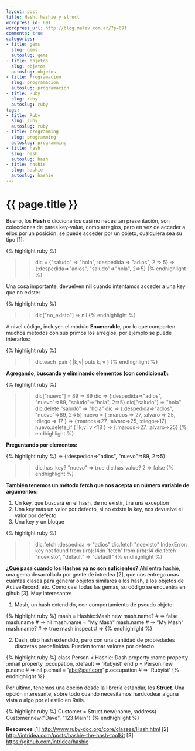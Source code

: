 ```yaml
--- 
layout: post
title: Hash, hashie y struct
wordpress_id: 691
wordpress_url: http://blog.malev.com.ar/?p=691
comments: true
categories: 
- title: gems
  slug: gems
  autoslug: gems
- title: objetos
  slug: objetos
  autoslug: objetos
- title: Programacion
  slug: programacion
  autoslug: programacion
- title: Ruby
  slug: ruby
  autoslug: ruby
tags: 
- title: Ruby
  slug: ruby
  autoslug: ruby
- title: programming
  slug: programming
  autoslug: programming
- title: hash
  slug: hash
  autoslug: hash
- title: hashie
  slug: hashie
  autoslug: hashie
---
```

{{ page.title }}
================
Bueno, los **Hash** o diccionarios casi no necesitan presentación, son colecciones de pares key-value, como arreglos, pero en vez de acceder a ellos por un posición, se puede acceder por un objeto, cualquiera sea su tipo [1]:

{% highlight ruby %}
>> dic = {"saludo" => "hola", :despedida => "adios", 2 => 5}
=> {:despedida=>"adios", "saludo"=>"hola", 2=>5}
{% endhighlight %}

Una cosa importante, devuelven **nil** cuando intentamos acceder a una key que no existe:

{% highlight ruby %}
>> dic["no_existo"]
=> nil
{% endhighlight %}

A nivel código, incluyen el módulo **Enumerable**, por lo que comparten muchos métodos con sus primos los arreglos, por ejemplo se puede interarlos:

{% highlight ruby %}
>> dic.each_pair { |k,v| puts k, v }
{% endhighlight %}

**Agregando, buscando y eliminando elementos (con condicional):**

{% highlight ruby %}
>> dic["nuevo"] = 89
=> 89
>> dic
=> {:despedida=>"adios", "nuevo"=>89, "saludo"=>"hola", 2=>5}
>> dic["saludo"]
=> "hola"
>> dic.delete "saludo"
=> "hola"
>> dic
=> {:despedida=>"adios", "nuevo"=>89, 2=>5}
>> nuevo = { :marcos => 27, :alvaro => 25, :diego => 17 }
=> {:marcos=>27, :alvaro=>25, :diego=>17}
>> nuevo.delete_if { |k,v| v <18 }
=> {:marcos=>27, :alvaro=>25}
{% endhighlight %}

**Preguntando por elementos:**

{% highlight ruby %}
=> {:despedida=>"adios", "nuevo"=>89, 2=>5}
>> dic.has_key? "nuevo"
=> true
>> dic.has_value? 2
=> false
{% endhighlight %}

**También tenemos un método fetch que nos acepta un número variable de argumentos:**
1) Un key, que buscará en el hash, de no existir, tira una exception
2) Una key más un valor por defecto, si no existe la key, nos devuelve el valor por defecto
3) Una key y un bloque

{% highlight ruby %}
>> dic.fetch :despedida
=> "adios"
>> dic.fetch "noexisto"
IndexError: key not found
from (irb):14:in `fetch'
from (irb):14
>> dic.fetch "noexisto", "default"
=> "default"
{% endhighlight %}

**¿Qué pasa cuando los Hashes ya no son suficientes?**
Ahí entra hashie, una gema desarrollada por gente de intredea [2], que nos entrega unas cuantas clases para generar objetos similares a los hash, a los objetos de ActiveRecord, etc. Como casi todas las gemas, su código se encuentra en gihub [3]. Muy interesante:
1) Mash, un hash extendido, con comportamiento de pseudo objeto:

{% highlight ruby %}
mash = Hashie::Mash.new
    mash.name? # => false
    mash.name # => nil
    mash.name = "My Mash"
    mash.name # => "My Mash"
    mash.name? # => true
    mash.inspect # =>
{% endhighlight %}

2) Dash, otro hash extendido, pero con una cantidad de propiedades discretas predefinidas. Pueden tomar valores por defecto.

{% highlight ruby %}
class Person < Hashie::Dash
      property :name
      property :email
      property :occupation, :default => 'Rubyist'
    end
    p = Person.new
    p.name # => nil
    p.email = 'abc@def.com'
    p.occupation   # => 'Rubyist'
{% endhighlight %}

Por último, tenemos una opción desde la librería estandar, los **Struct**. Una opción interesante, sobre todo cuando necesitamos hardcodear alguna vista o algo por el estilo en Rails.

{% highlight ruby %}
Customer = Struct.new(:name, :address)
Customer.new("Dave", "123 Main")
{% endhighlight %}

**Resources**
[1] http://www.ruby-doc.org/core/classes/Hash.html
[2] http://intridea.com/posts/hashie-the-hash-toolkit
[3] https://github.com/intridea/hashie
